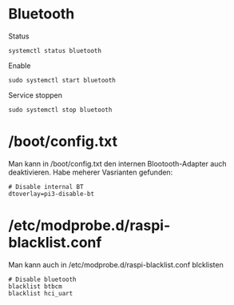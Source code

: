 # Bluetooth
Status

    systemctl status bluetooth

Enable

    sudo systemctl start bluetooth

Service stoppen

    sudo systemctl stop bluetooth

# /boot/config.txt

Man kann in /boot/config.txt den internen Blootooth-Adapter auch deaktivieren.
Habe meherer Vasrianten gefunden:

    # Disable internal BT
    dtoverlay=pi3-disable-bt

# /etc/modprobe.d/raspi-blacklist.conf
Man kann auch in /etc/modprobe.d/raspi-blacklist.conf blcklisten

    # Disable bluetooth
    blacklist btbcm
    blacklist hci_uart


